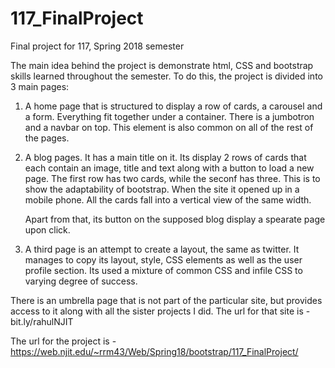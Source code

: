 # 117_FinalProject
Final project for 117, Spring 2018 semester

The main idea behind the project is demonstrate html, CSS and bootstrap skills learned throughout the semester.
To do this, the project is divided into 3 main pages:

1. A home page that is structured to display a row of cards, a carousel and a form. 
   Everything fit together under a container.
   There is a jumbotron and a navbar on top. This element is also common on all of the rest of the pages.
2. A blog pages. It has a main title on it.
   Its display 2 rows of cards that each contain an image, title and text along with a button to load a new page. 
   The first row has two cards, while the seconf has three. This is to show the adaptability of bootstrap.
   When the site it opened up in a mobile phone. All the cards fall into a vertical view of the same width.
   
   Apart from that, its button on the supposed blog display a spearate page upon click.
   
3. A third page is an attempt to create a layout, the same as twitter.
   It manages to copy its layout, style, CSS elements as well as the user profile section.
   Its used a mixture of common CSS and infile CSS to varying degree of success.
   
There is an umbrella page that is not part of the particular site, but provides access to it along with all the sister projects I did. 
The url for that site is - bit.ly/rahulNJIT

The url for the project is - https://web.njit.edu/~rrm43/Web/Spring18/bootstrap/117_FinalProject/
